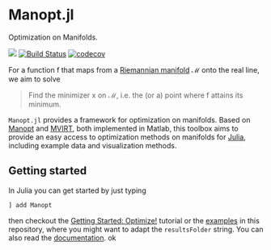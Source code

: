 # Manopt.jl

Optimization on Manifolds.


[![](https://img.shields.io/badge/docs-stable-blue.svg)](https://manoptjl.org/stable)
[![Build Status](https://travis-ci.com/JuliaManifolds/Manopt.jl.svg?branch=master)](https://travis-ci.com/JuliaManifolds/Manopt.jl)
[![codecov](https://codecov.io/gh/JuliaManifolds/Manopt.jl/branch/master/graph/badge.svg)](https://codecov.io/gh/JuliaManifolds/Manopt.jl)

For a function f that maps from a [Riemannian manifold](https://en.wikipedia.org/wiki/Riemannian_manifold)
ℳ onto the real line, we aim to solve

> Find the minimizer x on ℳ, i.e. the (or a) point where f attains its minimum.

`Manopt.jl` provides a framework for optimization on manifolds.
Based on [Manopt](https://manopt.org) and
[MVIRT](https://ronnybergmann.net/mvirt/), both implemented in Matlab,
this toolbox aims to provide an easy access to optimization methods on manifolds
for [Julia](https://julialang.org), including example data and visualization methods.

## Getting started
In Julia you can get started by just typing

```julia
] add Manopt
```

then checkout the [Getting Started: Optimize!](https://www.manoptjl.org/stable/tutorials/MeanAndMedian/) tutorial or the
[examples](https://github.com/JuliaManifolds/Manopt.jl/tree/master/src/examples)
in this repository, where you might want to adapt the `resultsFolder` string.
You can also read the [documentation](https://www.manoptjl.org/stable).
ok

